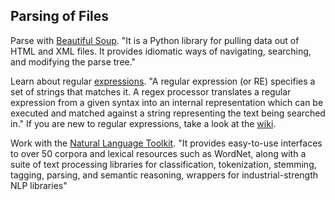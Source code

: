 ## Parsing of Files ##

Parse with [Beautiful Soup](https://www.crummy.com/software/BeautifulSoup/bs4/doc/). "It is a Python library for pulling data out of HTML and XML files. It provides idiomatic ways of navigating, searching, and modifying the parse tree."

Learn about regular [expressions](https://docs.python.org/3/library/re.html). "A regular expression (or RE) specifies a set of strings that matches it. A regex processor translates a regular expression from a given syntax into an internal representation which can be executed and matched against a string representing the text being searched in." If you are new to regular expressions, take a look at the [wiki](https://en.wikipedia.org/wiki/Regular_expression).

Work with the [Natural Language Toolkit](http://www.nltk.org/). "It provides easy-to-use interfaces to over 50 corpora and lexical resources such as WordNet, along with a suite of text processing libraries for classification, tokenization, stemming, tagging, parsing, and semantic reasoning, wrappers for industrial-strength NLP libraries"

